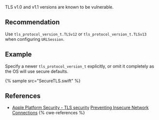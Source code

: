 TLS v1.0 and v1.1 versions are known to be vulnerable.


## Recommendation
Use `tls_protocol_version_t.TLSv12` or `tls_protocol_version_t.TLSv13` when configuring `URLSession`.


## Example
Specify a newer `tls_protocol_version_t` explicitly, or omit it completely as the OS will use secure defaults.

{% sample src="SecureTLS.swift" %}

## References
* [Apple Platform Security - TLS security](https://support.apple.com/en-gb/guide/security/sec100a75d12/web) [Preventing Insecure Network Connections](https://developer.apple.com/documentation/security/preventing_insecure_network_connections)
{% cwe-references %}
